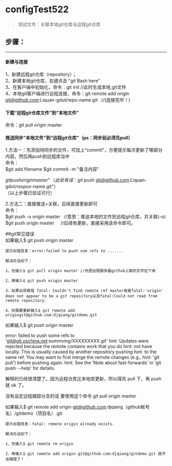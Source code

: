# configTest522
> 测试文件：关联本地git仓库与远程git仓库

## 步骤：
-------
#### 新建与连接

1、新建远程git仓库（repository）；<br>
2、新建本地git仓库，右键点击 “git Bash here”<br>
3、在客户端中初始化，命令：git init   //此时生成本地.git文件<br>
4、本地git客户端进行远程连接，命令：git remote add origin git@github.com:Liquan-gdut/repo-name.git    //(连接完毕！)

#### 下载“远程git仓库文件”到“本地文件”

命令：git pull origin master

#### 推送同步“本地文件”到“远程git仓库”（ps：同步前必须先pull）

1.方法一：先添加待同步的文件，可加上“commit”，方便提示每次更新了哪部分内容，然后再push到远程库当中<br>
命令：<br>
$git add filename
$git commit -m "备注内容"

$git push origin master“（此处有误：$git push git@github.com:Liquan-gdut/respon-name.git”）<br>
（以上步骤已验证可行）

2.方法二：直接推送+关联，后续直接更新即可<br>
命令：<br>
$git push -u origin master   //意思：推送本地的文件到远程git仓库，并关联(-u)<br>
$git push origin master     //后续有更新，直接采用该命令即可。<br>


##git常见错误<br>
如果输入$ git push origin master

    提示出错信息：error:failed to push som refs to .......

    解决办法如下：

    1、先输入$ git pull origin master //先把远程服务器github上面的文件拉下来

    2、再输入$ git push origin master

    3、如果出现报错 fatal: Couldn't find remote ref master或者fatal:'origin' does not appear to be a git repository以及fatal:Could not read from remote repository.

    4、则需要重新输入$ git remote add origingit@github.com:djqiang/gitdemo.git



如果输入$ git push origin master

error: failed to push some refs to 'git@git.oschina.net:summving/XXXXXXXXX.git' 
hint: Updates were rejected because the remote contains work that you do 
hint: not have locally. This is usually caused by another repository pushing 
hint: to the same ref. You may want to first merge the remote changes (e.g., 
hint: 'git pull') before pushing again. 
hint: See the 'Note about fast-forwards' in 'git push --help' for details. 

解释的已经很清楚了。因为远程仓库比本地库更新，所以得先 pull 下，再 push 就 ok 了。



没有设定远程跟踪分支的话 要使用这个命令 git pull origin master 



如果输入$ git remote add origin git@github.com:djqiang（github帐号名）/gitdemo（项目名）.git 

    提示出错信息：fatal: remote origin already exists.

    解决办法如下：

    1、先输入$ git remote rm origin

    2、再输入$ git remote add origin git@github.com:djqiang/gitdemo.git 就不会报错了！
